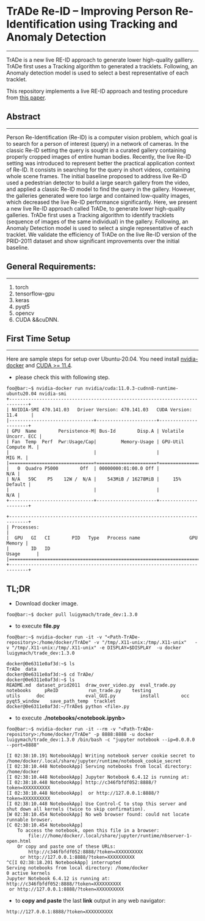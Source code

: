 # **TrADe Re-ID – Improving Person Re-Identification using Tracking and Anomaly Detection**
---


TrADe is a new live RE-ID approach to generate lower high-quality galllery. TrADe first uses a Tracking algorithm to generated a tracklets. Following, an Anomaly detection model is used to select a best representative of each tracklet. 


This repository implements a live RE-ID approach and testing procedure from [this paper](https://arxiv.org/abs/2209.06452).


## Abstract 
---
Person Re-Identification (Re-ID) is a computer vision problem, which goal is to search for a person of interest (query) in a network of cameras. In the classic Re-ID setting the query is sought in a curated gallery containing properly cropped images of entire human bodies. Recently, the live Re-ID setting was introduced to represent better the practical application context of Re-ID. It consists in searching for the query in short videos, containing whole scene frames. The initial baseline proposed to address live Re-ID used a pedestrian detector to build a large search gallery from the video, and applied a classic Re-ID model to find the query in the gallery. However, the galleries generated were too large and contained low-quality images, which decreased the live Re-ID performance significantly. Here, we present a new live Re-ID approach called TrADe, to generate lower high-quality galleries. TrADe first uses a Tracking algorithm to identify tracklets (sequence of images of the same individual) in the gallery. Following, an Anomaly Detection model is used to select a single representative of each tracklet. We validate the efficiency of TrADe on the live Re-ID version of the PRID-2011 dataset and show significant improvements over the initial baseline.



## General Requirements:
---
1. torch 
2. tensorflow-gpu
3. keras
4. pyqt5
5. opencv
6. CUDA &&cuDNN.




## First Time Setup 
---

Here are sample steps for setup over Ubuntu-20.04. You need install [nvidia-docker](https://docs.nvidia.com/datacenter/cloud-native/container-toolkit/install-guide.html#docker) and [CUDA >= 11.4](https://developer.nvidia.com/cuda-downloads).

* please check this with following step.
 
```console
foo@bar:~$ nvidia-docker run nvidia/cuda:11.0.3-cudnn8-runtime-ubuntu20.04 nvidia-smi
+-----------------------------------------------------------------------------+
| NVIDIA-SMI 470.141.03   Driver Version: 470.141.03   CUDA Version: 11.4     |
|-------------------------------+----------------------+----------------------+
| GPU  Name        Persistence-M| Bus-Id        Disp.A | Volatile Uncorr. ECC |
| Fan  Temp  Perf  Pwr:Usage/Cap|         Memory-Usage | GPU-Util  Compute M. |
|                               |                      |               MIG M. |
|===============================+======================+======================|
|   0  Quadro P5000        Off  | 00000000:01:00.0 Off |                  N/A |
| N/A   59C    P5    12W /  N/A |    543MiB / 16278MiB |     15%      Default |
|                               |                      |                  N/A |
+-------------------------------+----------------------+----------------------+
                                                                               
+-----------------------------------------------------------------------------+
| Processes:                                                                  |
|  GPU   GI   CI        PID   Type   Process name                  GPU Memory |
|        ID   ID                                                   Usage      |
|=============================================================================|
+-----------------------------------------------------------------------------+

```


## TL;DR

* Download docker image.
```console
foo@bar:~$ docker pull luigymach/trade_dev:1.3.0 
```

* to execute **file.py**
```console
foo@bar:~$ nvidia-docker run -it -v "<Path-TrADe-repository>:/home/docker/TrADe" -v "/tmp/.X11-unix:/tmp/.X11-unix"   -v "/tmp/.X11-unix:/tmp/.X11-unix" -e DISPLAY=$DISPLAY  -u docker luigymach/trade_dev:1.3.0 
```
```console
docker@0e6311e0af3d:~$ ls
TrADe  data
docker@0e6311e0af3d:~$ cd TrADe/
docker@0e6311e0af3d:~$ ls
README.md  dataset_prid2011  draw_over_video.py  eval_trade.py  notebooks     pReID           run_trade.py    testing   
utils      doc               eval_GUI.py         install        occ           pyqt5_window    save_path_temp  tracklet
docker@0e6311e0af3d:~/TrADe$ python <file>.py
```


* to execute **./notebooks/<notebook.ipynb>**

```console
foo@bar:~$ nvidia-docker run -it --rm -v "<Path-TrADe-repository>:/home/docker/TrADe" -p 8888:8888 -u docker luigymach/trade_dev:1.3.0 /bin/bash -c "jupyter notebook --ip=0.0.0.0 --port=8888"
```
```console
[I 02:38:10.191 NotebookApp] Writing notebook server cookie secret to /home/docker/.local/share/jupyter/runtime/notebook_cookie_secret
[I 02:38:10.448 NotebookApp] Serving notebooks from local directory: /home/docker
[I 02:38:10.448 NotebookApp] Jupyter Notebook 6.4.12 is running at:
[I 02:38:10.448 NotebookApp] http://c346fbfdf052:8888/?token=XXXXXXXXXX
[I 02:38:10.448 NotebookApp]  or http://127.0.0.1:8888/?token=XXXXXXXXXX
[I 02:38:10.448 NotebookApp] Use Control-C to stop this server and shut down all kernels (twice to skip confirmation).
[W 02:38:10.454 NotebookApp] No web browser found: could not locate runnable browser.
[C 02:38:10.454 NotebookApp] 
    To access the notebook, open this file in a browser:
        file:///home/docker/.local/share/jupyter/runtime/nbserver-1-open.html
    Or copy and paste one of these URLs:
        http://c346fbfdf052:8888/?token=XXXXXXXXXX
     or http://127.0.0.1:8888/?token=XXXXXXXXXX
^C[I 02:38:18.201 NotebookApp] interrupted
Serving notebooks from local directory: /home/docker
0 active kernels
Jupyter Notebook 6.4.12 is running at:
http://c346fbfdf052:8888/?token=XXXXXXXXXX
 or http://127.0.0.1:8888/?token=XXXXXXXXXX

```

* to **copy and paste** the last **link** output in any web navigator:

 ```console
http://127.0.0.1:8888/?token=XXXXXXXXXX
```


